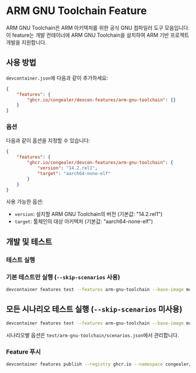 # ARM GNU Toolchain Feature

ARM GNU Toolchain은 ARM 아키텍처를 위한 공식 GNU 컴파일러 도구 모음입니다. 이 feature는 개발 컨테이너에 ARM GNU Toolchain을 설치하여 ARM 기반 프로젝트 개발을 지원합니다.

## 사용 방법

`devcontainer.json`에 다음과 같이 추가하세요:

```json
{
    "features": {
        "ghcr.io/congealer/devcon-features/arm-gnu-toolchain": {}
    }
}
```

### 옵션

다음과 같이 옵션을 지정할 수 있습니다:

```json
{
    "features": {
        "ghcr.io/congealer/devcon-features/arm-gnu-toolchain": {
            "version": "14.2.rel1",
            "target": "aarch64-none-elf"
        }
    }
}
```

사용 가능한 옵션:
- `version`: 설치할 ARM GNU Toolchain의 버전 (기본값: "14.2.rel1")
- `target`: 툴체인의 대상 아키텍처 (기본값: "aarch64-none-elf")

## 개발 및 테스트

### 테스트 실행

### 기본 테스트만 실행 (`--skip-scenarios` 사용)
```bash
devcontainer features test --features arm-gnu-toolchain --base-image mcr.microsoft.com/devcontainers/base:ubuntu --skip-scenarios .
```

## 모든 시나리오 테스트 실행 (`--skip-scenarios` 미사용)
```bash
devcontainer features test --features arm-gnu-toolchain --base-image mcr.microsoft.com/devcontainers/base:ubuntu .
```
시나리오별 옵션은 `test/arm-gnu-toolchain/scenarios.json`에서 관리합니다.

### Feature 푸시
```bash
devcontainer features publish --registry ghcr.io --namespace congealer/devcon-features ./src/arm-gnu-toolchain
``` 